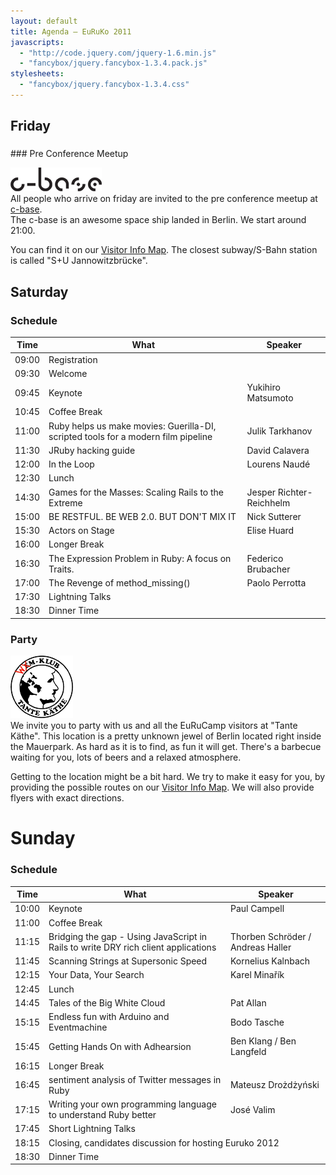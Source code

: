 ```yaml
---
layout: default
title: Agenda – EuRuKo 2011
javascripts:
  - "http://code.jquery.com/jquery-1.6.min.js"
  - "fancybox/jquery.fancybox-1.3.4.pack.js"
stylesheets:
  - "fancybox/jquery.fancybox-1.3.4.css"
---
```


<script type="text/javascript">
  $(function() {
    var $body = $('<div></div>').hide().appendTo($('body'));
    
    $.get('/visitor_info.html', function(data) {
      $(data).find('#visitor-info-map').appendTo($body);
      
      $('a:contains(Visitor Info Map)')
        .attr('href', '#visitor-info-map')
        .fancybox({
          'transitionIn': 'elastic',
          'transitionOut': 'elastic',
          'speedIn': 150, 
          'speedOut': 100, 
          'overlayShow': false,
          'hideOnContentClick': true
        });
    });
    
    $.get('/speakers.html', function(data) {
      $(data).find('#speakers li').each(function() {
        var $this = $(this),
          name = $this.find('h3').text(),
          domID = $this.find('a:first').attr('name'), //name.toLocaleLowerCase().replace(/[^a-z]/u, '-'),
          $div = $('<div></div>'),
          $link = $('<a></a>'),
          $toggle = $('.schedule td:contains('+name+')');
                
        $div
          .attr({class:'speaker',id:domID})
          .html($this.html())
          .appendTo($body);
        
        $link
          .text($toggle.text())
          .addClass('speaker-link')
          .attr('href', '#'+domID)
          .fancybox({
            'transitionIn': 'elastic',
            'transitionOut': 'elastic',
            'speedIn': 150, 
            'speedOut': 100, 
            'overlayShow': false,
            'hideOnContentClick': true
          });
        
        $toggle.html($link);
      });
      // $(window.document).trigger('euruko:speakers-loaded');
    });
  });
</script>

## Friday

<h3></h3>
### Pre Conference Meetup

![c-base logo](/images/c-base-logo.png)  
All people who arrive on friday are invited to the pre conference meetup at [c-base](http://www.c-base.org/).  
The c-base is an awesome space ship landed in Berlin. We start around 21:00.

You can find it on our [Visitor Info Map](http://goo.gl/maps/gwcZ). The closest subway/S-Bahn station is called "S+U Jannowitzbrücke". 

## Saturday

### Schedule

<table class="schedule">
  <thead>
    <tr>
      <th>Time</th>
      <th>What</th>
      <th>Speaker</th>
    </tr>
  </thead>
  <tbody>
    <tr>
      <td>09:00</td>
      <td colspan="2">Registration</td>
    </tr>
    <tr>
      <td>09:30</td>
      <td colspan="2">Welcome</td>
    </tr>
    <tr>
      <td>09:45</td>
      <td>Keynote</td>
      <td>Yukihiro Matsumoto</td>
    </tr>
    <tr class="pause">
      <td>10:45</td>
      <td colspan="2">Coffee Break</td>
    </tr>
    <tr>
      <td>11:00</td>
      <td>Ruby helps us make movies: Guerilla-DI, scripted tools for a modern film pipeline</td>
      <td>Julik Tarkhanov</td>
    </tr>
    <tr>
      <td>11:30</td>
      <td>JRuby hacking guide</td>
      <td>David Calavera</td>
    </tr>
    <tr>
      <td>12:00</td>
      <td>In the Loop</td>
      <td>Lourens Naudé</td>
    </tr>
    <tr class="pause">
      <td>12:30</td>
      <td colspan="2">Lunch</td>
    </tr>
    <tr>
      <td>14:30</td>
      <td>Games for the Masses: Scaling Rails to the Extreme</td>
      <td>Jesper Richter-Reichhelm</td>
    </tr>
    <tr>
      <td>15:00</td>
      <td>BE RESTFUL. BE WEB 2.0. BUT DON'T MIX IT</td>
      <td>Nick Sutterer</td>
    </tr>
    <tr>
      <td>15:30</td>
      <td>Actors on Stage</td>
      <td>Elise Huard</td>
    </tr>
    <tr class="pause">
      <td>16:00</td>
      <td colspan="2">Longer Break</td>
    </tr>
    <tr>
      <td>16:30</td>
      <td>The Expression Problem in Ruby: A focus on Traits.</td>
      <td>Federico Brubacher</td>
    </tr>
    <tr>
      <td>17:00</td>
      <td>The Revenge of method_missing()</td>
      <td>Paolo Perrotta</td>
    </tr>
    <tr>
      <td>17:30</td>
      <td>Lightning Talks</td>
    </tr>
    <tr class="pause">
      <td>18:30</td>
      <td colspan="2">Dinner Time</td>
    </tr>
  </tbody>
</table>

### Party

![Tante Käthe Logo](/images/tante-kaethe-logo.png)  
We invite you to party with us and all the EuRuCamp visitors at "Tante Käthe". This location is a pretty unknown jewel of Berlin located right inside the Mauerpark. As hard as it is to find, as fun it will get. There's a barbecue waiting for you, lots of beers and a relaxed atmosphere.

Getting to the location might be a bit hard. We try to make it easy for you, by providing the possible routes on our [Visitor Info Map](http://goo.gl/maps/oU1Y). We will also provide flyers with exact directions.

# Sunday

### Schedule
<script type="text/javascript">
  $('.schedule ')
</script>
<table class="schedule">
  <thead>
    <tr>
      <th>Time</th>
      <th>What</th>
      <th>Speaker</th>
    </tr>
  </thead>
  <tbody>
    <tr>
      <td>10:00</td>
      <td>Keynote</td>
      <td>Paul Campell</td>
    </tr>
    <tr class="pause">
      <td>11:00</td>
      <td colspan="2">Coffee Break</td>
    </tr>
    <tr>
      <td>11:15</td>
      <td>Bridging the gap - Using JavaScript in Rails to write DRY rich client applications</td>
      <td>Thorben Schröder / Andreas Haller</td>
    </tr>
    <tr>
      <td>11:45</td>
      <td>Scanning Strings at Supersonic Speed</td>
      <td>Kornelius Kalnbach</td>
    </tr>
    <tr>
      <td>12:15</td>
      <td>Your Data, Your Search</td>
      <td>Karel Minařík</td>
    </tr>
    <tr class="pause">
      <td>12:45</td>
      <td colspan="2">Lunch</td>
    </tr>
    <tr>
      <td>14:45</td>
      <td>Tales of the Big White Cloud</td>
      <td>Pat Allan</td>
    </tr>
    <tr>
      <td>15:15</td>
      <td>Endless fun with Arduino and Eventmachine</td>
      <td>Bodo Tasche</td>
    </tr>
    <tr>
      <td>15:45</td>
      <td>Getting Hands On with Adhearsion</td>
      <td>Ben Klang / Ben Langfeld</td>
    </tr>
    <tr class="pause">
      <td>16:15</td>
      <td colspan="2">Longer Break</td>
    </tr>
    <tr>
      <td>16:45</td>
      <td>sentiment analysis of Twitter messages in Ruby</td>
      <td>Mateusz Drożdżyński</td>
    </tr>
    <tr>
      <td>17:15</td>
      <td>Writing your own programming language to understand Ruby better</td>
      <td>José Valim</td>
    </tr>
    <tr>
      <td>17:45</td>
      <td colspan="2">Short Lightning Talks</td>
    </tr>
    <tr>
      <td>18:15</td>
      <td colspan="2">Closing, candidates discussion for hosting Euruko 2012</td>
    </tr>
    <tr class="pause">
      <td>18:30</td>
      <td colspan="2">Dinner Time</td>
    </tr>
  </tbody>
</table>
